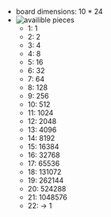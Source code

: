 - board dimensions: 10 \* 24
- ![availible pieces](./pieces.jpg)
  - 1: 1
  - 2: 2
  - 3: 4
  - 4: 8
  - 5: 16
  - 6: 32
  - 7: 64
  - 8: 128
  - 9: 256
  - 10: 512
  - 11: 1024
  - 12: 2048
  - 13: 4096
  - 14: 8192
  - 15: 16384
  - 16: 32768
  - 17: 65536
  - 18: 131072
  - 19: 262144
  - 20: 524288
  - 21: 1048576
  - 22: -> 1
